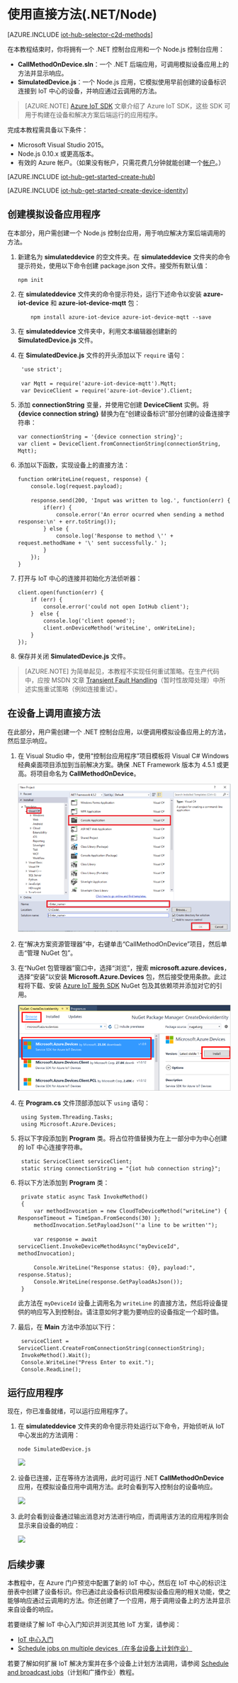 <properties
    pageTitle="使用 Azure IoT 中心的直接方法 (.NET/Node) | Azure"
    description="如何使用 Azure IoT 中心直接方法。使用适用于 Node.js 的 Azure IoT 设备 SDK 实现包含直接方法的模拟设备应用，并使用适用于 .NET 的 Azure IoT 服务 SDK 实现调用直接方法的服务应用。"
    services="iot-hub"
    documentationcenter=""
    author="nberdy"
    manager="timlt"
    editor="" />
<tags
    ms.assetid="ab035b8e-bff8-4e12-9536-f31d6b6fe425"
    ms.service="iot-hub"
    ms.devlang="na"
    ms.topic="article"
    ms.tgt_pltfrm="na"
    ms.workload="na"
    ms.date="10/05/2016"
    wacn.date="01/13/2017"
    ms.author="nberdy" />  


# 使用直接方法\(.NET/Node\)
[AZURE.INCLUDE [iot-hub-selector-c2d-methods](../../includes/iot-hub-selector-c2d-methods.md)]

在本教程结束时，你将拥有一个 .NET 控制台应用和一个 Node.js 控制台应用：

* **CallMethodOnDevice.sln**：一个 .NET 后端应用，可调用模拟设备应用上的方法并显示响应。
* **SimulatedDevice.js**：一个 Node.js 应用，它模拟使用早前创建的设备标识连接到 IoT 中心的设备，并响应通过云调用的方法。

> [AZURE.NOTE]
[Azure IoT SDK][lnk-hub-sdks] 文章介绍了 Azure IoT SDK，这些 SDK 可用于构建在设备和解决方案后端运行的应用程序。
> 
> 

完成本教程需具备以下条件：

* Microsoft Visual Studio 2015。
* Node.js 0.10.x 或更高版本。
* 有效的 Azure 帐户。（如果没有帐户，只需花费几分钟就能创建一个[帐户][lnk-free-trial]。）

[AZURE.INCLUDE [iot-hub-get-started-create-hub](../../includes/iot-hub-get-started-create-hub.md)]

[AZURE.INCLUDE [iot-hub-get-started-create-device-identity](../../includes/iot-hub-get-started-create-device-identity.md)]

## 创建模拟设备应用程序
在本部分，用户需创建一个 Node.js 控制台应用，用于响应解决方案后端调用的方法。

1. 新建名为 **simulateddevice** 的空文件夹。在 **simulateddevice** 文件夹的命令提示符处，使用以下命令创建 package.json 文件。接受所有默认值：
   
    ```
    npm init
    ```
2. 在 **simulateddevice** 文件夹的命令提示符处，运行下述命令以安装 **azure-iot-device** 和 **azure-iot-device-mqtt** 包：
   
    ```
        npm install azure-iot-device azure-iot-device-mqtt --save
    ```
3. 在 **simulateddevice** 文件夹中，利用文本编辑器创建新的 **SimulatedDevice.js** 文件。
4. 在 **SimulatedDevice.js** 文件的开头添加以下 `require` 语句：
   
    
        'use strict';
       
        var Mqtt = require('azure-iot-device-mqtt').Mqtt;
        var DeviceClient = require('azure-iot-device').Client;
    
5. 添加 **connectionString** 变量，并使用它创建 **DeviceClient** 实例。将 **{device connection string}** 替换为在“创建设备标识”部分创建的设备连接字符串：
   
    ```
    var connectionString = '{device connection string}';
    var client = DeviceClient.fromConnectionString(connectionString, Mqtt);
    ```
6. 添加以下函数，实现设备上的直接方法：
   
    ```
    function onWriteLine(request, response) {
        console.log(request.payload);
   
        response.send(200, 'Input was written to log.', function(err) {
            if(err) {
                console.error('An error ocurred when sending a method response:\n' + err.toString());
            } else {
                console.log('Response to method \'' + request.methodName + '\' sent successfully.' );
            }
        });
    }
    ```
7. 打开与 IoT 中心的连接并初始化方法侦听器：
   
    ```
    client.open(function(err) {
        if (err) {
            console.error('could not open IotHub client');
        }  else {
            console.log('client opened');
            client.onDeviceMethod('writeLine', onWriteLine);
        }
    });
    ```
8. 保存并关闭 **SimulatedDevice.js** 文件。

> [AZURE.NOTE]
为简单起见，本教程不实现任何重试策略。在生产代码中，应按 MSDN 文章 [Transient Fault Handling][lnk-transient-faults]（暂时性故障处理）中所述实施重试策略（例如连接重试）。
> 
> 

## 在设备上调用直接方法
在此部分，用户需创建一个 .NET 控制台应用，以便调用模拟设备应用上的方法，然后显示响应。

1. 在 Visual Studio 中，使用“控制台应用程序”项目模板将 Visual C# Windows 经典桌面项目添加到当前解决方案。确保 .NET Framework 版本为 4.5.1 或更高。将项目命名为 **CallMethodOnDevice**。
   
    ![新的 Visual C# Windows 经典桌面项目][10]  

2. 在“解决方案资源管理器”中，右键单击“CallMethodOnDevice”项目，然后单击“管理 NuGet 包”。
3. 在“NuGet 包管理器”窗口中，选择“浏览”，搜索 **microsoft.azure.devices**，选择“安装”以安装 **Microsoft.Azure.Devices** 包，然后接受使用条款。此过程将下载、安装 [Azure IoT 服务 SDK][lnk-nuget-service-sdk] NuGet 包及其依赖项并添加对它的引用。
   
    ![“NuGet 包管理器”窗口][11]  


4. 在 **Program.cs** 文件顶部添加以下 `using` 语句：
   
        using System.Threading.Tasks;
        using Microsoft.Azure.Devices;
5. 将以下字段添加到 **Program** 类。将占位符值替换为在上一部分中为中心创建的 IoT 中心连接字符串。
   
        static ServiceClient serviceClient;
        static string connectionString = "{iot hub connection string}";
6. 将以下方法添加到 **Program** 类：
   
        private static async Task InvokeMethod()
        {
            var methodInvocation = new CloudToDeviceMethod("writeLine") { ResponseTimeout = TimeSpan.FromSeconds(30) };
            methodInvocation.SetPayloadJson("'a line to be written'");

            var response = await serviceClient.InvokeDeviceMethodAsync("myDeviceId", methodInvocation);

            Console.WriteLine("Response status: {0}, payload:", response.Status);
            Console.WriteLine(response.GetPayloadAsJson());
        }
   
    此方法在 `myDeviceId` 设备上调用名为 `writeLine` 的直接方法，然后将设备提供的响应写入到控制台。请注意如何才能为要响应的设备指定一个超时值。
7. 最后，在 **Main** 方法中添加以下行：
   
        serviceClient = ServiceClient.CreateFromConnectionString(connectionString);
        InvokeMethod().Wait();
        Console.WriteLine("Press Enter to exit.");
        Console.ReadLine();

## 运行应用程序
现在，你已准备就绪，可以运行应用程序了。

1. 在 **simulateddevice** 文件夹的命令提示符处运行以下命令，开始侦听从 IoT 中心发出的方法调用：
   
    ```
    node SimulatedDevice.js
    ```
   
    ![][7]  

2. 设备已连接，正在等待方法调用，此时可运行 .NET **CallMethodOnDevice** 应用，在模拟设备应用中调用方法。此时会看到写入控制台的设备响应。
   
    ![][8]  

3. 此时会看到设备通过输出消息对方法进行响应，而调用该方法的应用程序则会显示来自设备的响应：
   
    ![][9]  


## 后续步骤
本教程中，在 Azure 门户预览中配置了新的 IoT 中心，然后在 IoT 中心的标识注册表中创建了设备标识。你已通过此设备标识启用模拟设备应用的相关功能，使之能够响应通过云调用的方法。你还创建了一个应用，用于调用设备上的方法并显示来自设备的响应。

若要继续了解 IoT 中心入门知识并浏览其他 IoT 方案，请参阅：

* [IoT 中心入门]
* [Schedule jobs on multiple devices（在多台设备上计划作业）][lnk-devguide-jobs]

若要了解如何扩展 IoT 解决方案并在多个设备上计划方法调用，请参阅 [Schedule and broadcast jobs][lnk-tutorial-jobs]（计划和广播作业）教程。

<!-- Images. -->

[7]: ./media/iot-hub-csharp-node-direct-methods/run-simulated-device.png
[8]: ./media/iot-hub-csharp-node-direct-methods/netserviceapp.png
[9]: ./media/iot-hub-csharp-node-direct-methods/methods-output.png

[10]: ./media/iot-hub-csharp-node-direct-methods/create-identity-csharp1.png
[11]: ./media/iot-hub-csharp-node-direct-methods/create-identity-csharp2.png

<!-- Links -->

[lnk-transient-faults]: https://msdn.microsoft.com/zh-cn/library/hh680901(v=pandp.50).aspx

[lnk-dev-setup]: https://github.com/Azure/azure-iot-sdks/blob/master/doc/get_started/node-devbox-setup.md

[lnk-hub-sdks]: /documentation/articles/iot-hub-devguide-sdks/
[lnk-free-trial]: /pricing/1rmb-trial/
[lnk-portal]: https://portal.azure.cn/
[lnk-nuget-service-sdk]: https://www.nuget.org/packages/Microsoft.Azure.Devices/

[lnk-devguide-jobs]: /documentation/articles/iot-hub-devguide-jobs/
[lnk-tutorial-jobs]: /documentation/articles/iot-hub-node-node-schedule-jobs/
[lnk-devguide-methods]: /documentation/articles/iot-hub-devguide-direct-methods/
[lnk-devguide-mqtt]: /documentation/articles/iot-hub-mqtt-support/

[Send Cloud-to-Device messages with IoT Hub]: /documentation/articles/iot-hub-csharp-csharp-c2d/
[Process Device-to-Cloud messages]: /documentation/articles/iot-hub-csharp-csharp-process-d2c/
[IoT 中心入门]: /documentation/articles/iot-hub-node-node-getstarted/

<!---HONumber=Mooncake_0109_2017-->
<!--Update_Description:update wording-->